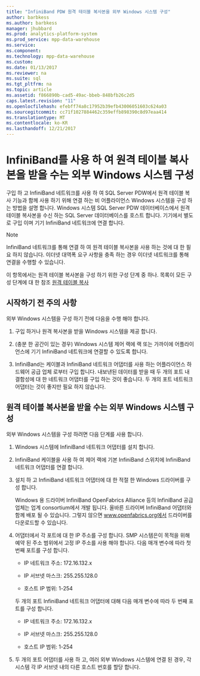 ```yaml
---
title: "InfiniBand PDW 원격 테이블 복사본을 외부 Windows 시스템 구성"
author: barbkess
ms.author: barbkess
manager: jhubbard
ms.prod: analytics-platform-system
ms.prod_service: mpp-data-warehouse
ms.service: 
ms.component: 
ms.technology: mpp-data-warehouse
ms.custom: 
ms.date: 01/13/2017
ms.reviewer: na
ms.suite: sql
ms.tgt_pltfrm: na
ms.topic: article
ms.assetid: f866890b-cad5-49ac-bbeb-848bfb26c2d5
caps.latest.revision: "11"
ms.openlocfilehash: efebff74a8c17952b39efb43006051603c624a03
ms.sourcegitcommit: cc71f1027884462c359effb898390c8d97eaa414
ms.translationtype: MT
ms.contentlocale: ko-KR
ms.lasthandoff: 12/21/2017
---
```

# <a name="configure-an-external-windows-system-to-receive-remote-table-copies-using-infiniband"></a>InfiniBand를 사용 하 여 원격 테이블 복사본을 받을 수는 외부 Windows 시스템 구성
구입 하 고 InfiniBand 네트워크를 사용 하 여 SQL Server PDW에서 원격 테이블 복사 기능과 함께 사용 하기 위해 연결 하는 비 어플라이언스 Windows 시스템을 구성 하는 방법을 설명 합니다. Windows 시스템 SQL Server PDW 데이터베이스에서 원격 테이블 복사본을 수신 하는 SQL Server 데이터베이스를 호스트 합니다. 기기에서 별도로 구입 이며 기기 InfiniBand 네트워크에 연결 합니다.  
  
> [!NOTE]  
> InfiniBand 네트워크를 통해 연결 하 여 원격 테이블 복사본을 사용 하는 것에 대 한 필요 하지 않습니다. 이더넷 대역폭 요구 사항을 충족 하는 경우 이더넷 네트워크를 통해 연결을 수행할 수 있습니다.  
  
이 항목에서는 원격 테이블 복사본을 구성 하기 위한 구성 단계 중 하나. 목록이 모든 구성 단계에 대 한 참조 [원격 테이블 복사](remote-table-copy.md)  
  
## <a name="before-you-begin"></a>시작하기 전 주의 사항  
외부 Windows 시스템을 구성 하기 전에 다음을 수행 해야 합니다.  
  
1.  구입 하거나 원격 복사본을 받을 Windows 시스템을 제공 합니다.  
  
2.  (충분 한 공간이 있는 경우) Windows 시스템 제어 랙에 랙 또는 가까이에 어플라이언스에 기기 InfiniBand 네트워크에 연결할 수 있도록 합니다.  
  
3.  InfiniBand는 케이블과 InfiniBand 네트워크 어댑터를 사용 하는 어플라이언스 하드웨어 공급 업체 로부터 구입 합니다. 내보낸된 데이터를 받을 때 두 개의 포트 내결함성에 대 한 네트워크 어댑터를 구입 하는 것이 좋습니다. 두 개의 포트 네트워크 어댑터는 것이 좋지만 필요 하지 않습니다.  
  
## <a name="HowToWindows"></a>원격 테이블 복사본을 받을 수는 외부 Windows 시스템 구성  
외부 Windows 시스템을 구성 하려면 다음 단계를 사용 합니다.  
  
1.  Windows 시스템에 InfiniBand 네트워크 어댑터를 설치 합니다.  
  
2.  InfiniBand 케이블을 사용 하 여 제어 랙에 기본 InfiniBand 스위치에 InfiniBand 네트워크 어댑터를 연결 합니다.  
  
3.  설치 하 고 InfiniBand 네트워크 어댑터에 대 한 적절 한 Windows 드라이버를 구성 합니다.  
  
    Windows 용 드라이버 InfiniBand OpenFabrics Alliance 등의 InfiniBand 공급 업체는 업계 consortium에서 개발 됩니다.  올바른 드라이버 InfiniBand 어댑터와 함께 배포 될 수 있습니다. 그렇지 않으면 www.openfabrics.org에서 드라이버를 다운로드할 수 있습니다.  
  
4.  어댑터에서 각 포트에 대 한 IP 주소를 구성 합니다. SMP 시스템은이 목적을 위해 예약 된 주소 범위에서 고정 IP 주소를 사용 해야 합니다. 다음 매개 변수에 따라 첫 번째 포트를 구성 합니다.  
  
    -   IP 네트워크 주소: 172.16.132.x  
  
    -   IP 서브넷 마스크: 255.255.128.0  
  
    -   호스트 IP 범위: 1-254  
  
    두 개의 포트 InfiniBand 네트워크 어댑터에 대해 다음 매개 변수에 따라 두 번째 포트를 구성 합니다.  
  
    -   IP 네트워크 주소: 172.16.132.x  
  
    -   IP 서브넷 마스크: 255.255.128.0  
  
    -   호스트 IP 범위: 1-254  
  
5.  두 개의 포트 어댑터를 사용 하 고, 여러 외부 Windows 시스템에 연결 된 경우, 각 시스템 각 IP 서브넷 내의 다른 호스트 번호를 할당 합니다.  
  
<!-- MISSING LINKS 
## See Also  
[Common Metadata Query Examples &#40;SQL Server PDW&#41;](../sqlpdw/common-metadata-query-examples-sql-server-pdw.md)  
-->
  
